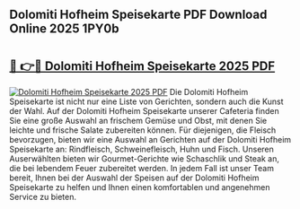 ## Dolomiti Hofheim Speisekarte PDF Download Online 2025 1PY0b

# <h2><a href="http://gccl6c.nevu.top/?p=Dolomiti+Hofheim+Speisekarte">🔗 👉🔴 Dolomiti Hofheim Speisekarte 2025 PDF</a></h2>

[![Dolomiti Hofheim Speisekarte 2025 PDF](https://i.imgur.com/dBaPXMq.png)](http://gccl6c.nevu.top/?p=Dolomiti+Hofheim+Speisekarte)
Die Dolomiti Hofheim Speisekarte ist nicht nur eine Liste von Gerichten, sondern auch die Kunst der Wahl. Auf der Dolomiti Hofheim Speisekarte unserer Cafeteria finden Sie eine große Auswahl an frischem Gemüse und Obst, mit denen Sie leichte und frische Salate zubereiten können. Für diejenigen, die Fleisch bevorzugen, bieten wir eine Auswahl an Gerichten auf der Dolomiti Hofheim Speisekarte an: Rindfleisch, Schweinefleisch, Huhn und Fisch. Unseren Auserwählten bieten wir Gourmet-Gerichte wie Schaschlik und Steak an, die bei lebendem Feuer zubereitet werden. In jedem Fall ist unser Team bereit, Ihnen bei der Auswahl der Speisen auf der Dolomiti Hofheim Speisekarte zu helfen und Ihnen einen komfortablen und angenehmen Service zu bieten.
